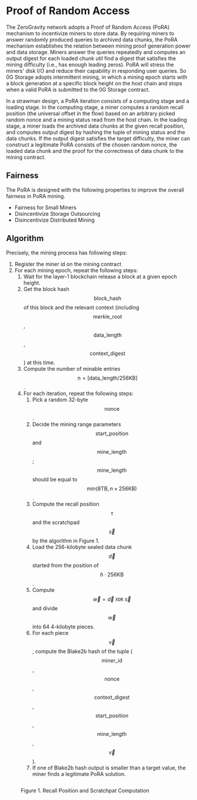 # Proof of Random Access

The ZeroGravity network adopts a Proof of Random Access (PoRA) mechanism to incentivize miners to store data. By requiring miners to answer randomly produced queries to archived data chunks, the PoRA mechanism establishes the relation between mining proof generation power and data storage. Miners answer the queries repeatedly and computes an output digest for each loaded chunk util find a digest that satisfies the mining difficulty (i.e., has enough leading zeros). PoRA will stress the miners' disk I/O and reduce their capability in responding user queries. So 0G Storage adopts intermittent mining, in which a mining epoch starts with a block generation at a specific block height on the host chain and stops when a valid PoRA is submitted to the 0G Storage contract.

In a strawman design, a PoRA iteration consists of a computing stage and a loading stage. In the computing stage, a miner computes a random recall position (the universal offset in the flow) based on an arbitrary picked random nonce and a mining status read from the host chain. In the loading stage, a miner loads the archived data chunks at the given recall position, and computes output digest by hashing the tuple of mining status and the data chunks. If the output digest satisfies the target difficulty, the miner can construct a legitimate PoRA consists of the chosen random nonce, the loaded data chunk and the proof for the correctness of data chunk to the mining contract.

## Fairness

The PoRA is designed with the following properties to improve the overall fairness in PoRA mining.

- Fairness for Small Miners
- Disincentivize Storage Outsourcing
- Disincentivize Distributed Mining

## Algorithm

Precisely, the mining process has following steps:

1. Register the miner id on the mining contract
2. For each mining epoch, repeat the following steps:
   1. Wait for the layer-1 blockchain release a block at a given epoch height.
   2. Get the block hash $$\mathsf{block\_hash}$$ of this block and the relevant context (including $$\mathsf{merkle\_root}$$, $$\mathsf{data\_length}$$, $$\mathsf{context\_digest}$$) at this time.
   3. Compute the number of minable entries $$\text{n} = [\mathsf{data\_length}/256\mathsf{KB}]$$.
   4. For each iteration, repeat the following steps:
      1. Pick a random 32-byte $$\mathsf{nonce}$$.
      2. Decide the mining range parameters $$\mathsf{start\_position}$$ and $$\mathsf{mine\_length}$$; $$\mathsf{mine\_length}$$ should be equal to $$\text{min}(8\mathrm{TB}, n \times 256 \mathrm{KB})$$.
      3. Compute the recall position $$\tau$$ and the scratchpad $$\overrightarrow{s}$$ by the algorithm in Figure 1.
      4. Load the 256-kilobyte sealed data chunk $$\overrightarrow{d}$$ started from the position of $$h \cdot 256\mathrm{KB}$$.
      5. Compute $$\overrightarrow{w} = \overrightarrow{d}\ \mathtt{XOR}\ \overrightarrow{s}$$ and divide $$\overrightarrow{w}$$ into 64 4-kilobyte pieces.
      6. For each piece $$\overrightarrow{v}$$, compute the Blake2b hash of the tuple ($$\mathsf{miner\_id}$$, $$\mathsf{nonce}$$, $$\mathsf{context\_digest}$$, $$\mathsf{start\_position}$$, $$\mathsf{mine\_length}$$, $$\overrightarrow{v}$$).
      7. If one of Blake2b hash output is smaller than a target value, the miner finds a legitimate PoRA solution.

<figure><img src="../../../.gitbook/assets/zg-storage-algorithm.png" alt=""><figcaption><p>Figure 1. Recall Position and Scratchpat Computation</p></figcaption></figure>
